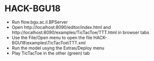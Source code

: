 # HACK-BGU18

* Run flow.bgu.ac.il.BPServer
* Open http://localhost:8090/editor/index.html and http://localhost:8090/examples/TicTacToe/TTT.html in browser tabs
* Use the File/Open menu to open the file HACK-BGU18\examples\TicTacToe\TTT.xml
* Run the model usyng the Extras/Deploy menu
* Play TicTacToe in the other (green) tab

